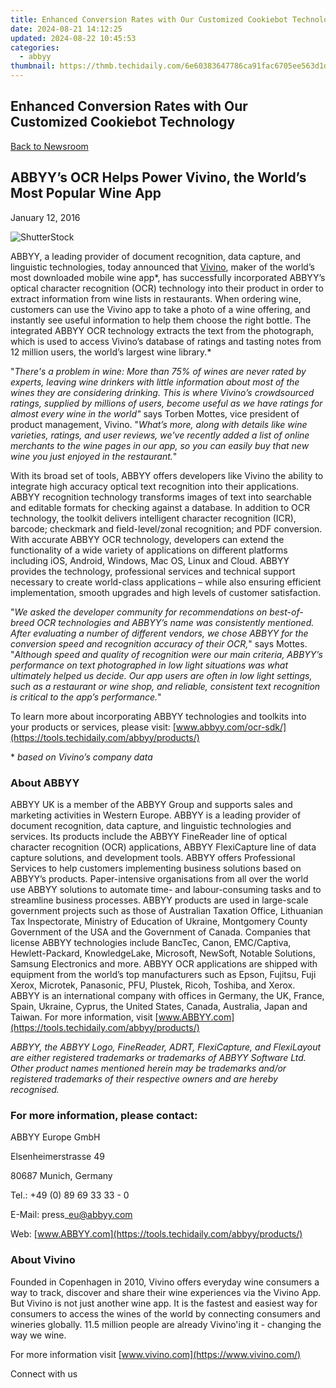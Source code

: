 ```yaml
---
title: Enhanced Conversion Rates with Our Customized Cookiebot Technology
date: 2024-08-21 14:12:25
updated: 2024-08-22 10:45:53
categories:
  - abbyy
thumbnail: https://thmb.techidaily.com/6e60383647786ca91fac6705ee563d1d14735cbfcbf29cef2bea0822024a08e1.jpg
---
```


## Enhanced Conversion Rates with Our Customized Cookiebot Technology

[Back to Newsroom](https://tools.techidaily.com/abbyy/products/)

## ABBYY’s OCR Helps Power Vivino, the World’s Most Popular Wine App

January 12, 2016

![ShutterStock](https://content.abbyy.com/-/media/project/abbyy/abbyy/branchtemplates/shutterstock_1272462163_1296-x-729.jpg?h=729&iar=0&w=1296)

ABBYY, a leading provider of document recognition, data capture, and linguistic technologies, today announced that [Vivino](https://www.vivino.com/), maker of the world’s most downloaded mobile wine app\*, has successfully incorporated ABBYY’s optical character recognition (OCR) technology into their product in order to extract information from wine lists in restaurants. When ordering wine, customers can use the Vivino app to take a photo of a wine offering, and instantly see useful information to help them choose the right bottle. The integrated ABBYY OCR technology extracts the text from the photograph, which is used to access Vivino’s database of ratings and tasting notes from 12 million users, the world’s largest wine library.\* 

"_There's a problem in wine: More than 75% of wines are never rated by experts, leaving wine drinkers with little information about most of the wines they are considering drinking. This is where Vivino’s crowdsourced ratings, supplied by millions of users, become useful as we have ratings for almost every wine in the world"_ says Torben Mottes, vice president of product management, Vivino. "_What’s more, along with details like wine varieties, ratings, and user reviews, we've recently added a list of online merchants to the wine pages in our app, so you can easily buy that new wine you just enjoyed in the restaurant._"

With its broad set of tools, ABBYY offers developers like Vivino the ability to integrate high accuracy optical text recognition into their applications. ABBYY recognition technology transforms images of text into searchable and editable formats for checking against a database. In addition to OCR technology, the toolkit delivers intelligent character recognition (ICR), barcode; checkmark and field-level/zonal recognition; and PDF conversion. With accurate ABBYY OCR technology, developers can extend the functionality of a wide variety of applications on different platforms including iOS, Android, Windows, Mac OS, Linux and Cloud. ABBYY provides the technology, professional services and technical support necessary to create world-class applications – while also ensuring efficient implementation, smooth upgrades and high levels of customer satisfaction.

"_We asked the developer community for recommendations on best-of-breed OCR technologies and ABBYY’s name was consistently mentioned. After evaluating a number of different vendors, we chose ABBYY for the conversion speed and recognition accuracy of their OCR,_" says Mottes. "_Although speed and quality of recognition were our main criteria, ABBYY’s performance on text photographed in low light situations was what ultimately helped us decide. Our app users are often in low light settings, such as a restaurant or wine shop, and reliable, consistent text recognition is critical to the app’s performance._"

To learn more about incorporating ABBYY technologies and toolkits into your products or services, please visit: [www.abbyy.com/ocr-sdk/](https://tools.techidaily.com/abbyy/products/)

\* _based on Vivino’s company data_

### About ABBYY

ABBYY UK is a member of the ABBYY Group and supports sales and marketing activities in Western Europe. ABBYY is a leading provider of document recognition, data capture, and linguistic technologies and services. Its products include the ABBYY FineReader line of optical character recognition (OCR) applications, ABBYY FlexiCapture line of data capture solutions, and development tools. ABBYY offers Professional Services to help customers implementing business solutions based on ABBYY’s products. Paper-intensive organisations from all over the world use ABBYY solutions to automate time- and labour-consuming tasks and to streamline business processes. ABBYY products are used in large-scale government projects such as those of Australian Taxation Office, Lithuanian Tax Inspectorate, Ministry of Education of Ukraine, Montgomery County Government of the USA and the Government of Canada. Companies that license ABBYY technologies include BancTec, Canon, EMC/Captiva, Hewlett-Packard, KnowledgeLake, Microsoft, NewSoft, Notable Solutions, Samsung Electronics and more. ABBYY OCR applications are shipped with equipment from the world’s top manufacturers such as Epson, Fujitsu, Fuji Xerox, Microtek, Panasonic, PFU, Plustek, Ricoh, Toshiba, and Xerox. ABBYY is an international company with offices in Germany, the UK, France, Spain, Ukraine, Cyprus, the United States, Canada, Australia, Japan and Taiwan. For more information, visit [www.ABBYY.com](https://tools.techidaily.com/abbyy/products/)

_ABBYY, the ABBYY Logo, FineReader, ADRT, FlexiCapture, and FlexiLayout are either registered trademarks or trademarks of ABBYY Software Ltd. Other product names mentioned herein may be trademarks and/or registered trademarks of their respective owners and are hereby recognised._

### For more information, please contact:

ABBYY Europe GmbH

Elsenheimerstrasse 49

80687 Munich, Germany

Tel.: +49 (0) 89 69 33 33 - 0

E-Mail: press\_eu@abbyy.com

Web: [www.ABBYY.com](https://tools.techidaily.com/abbyy/products/)

### About Vivino

Founded in Copenhagen in 2010, Vivino offers everyday wine consumers a way to track, discover and share their wine experiences via the Vivino App. But Vivino is not just another wine app. It is the fastest and easiest way for consumers to access the wines of the world by connecting consumers and wineries globally. 11.5 million people are already Vivino'ing it - changing the way we wine.

For more information visit [www.vivino.com](https://www.vivino.com/) 

Connect with us

<ins class="adsbygoogle"
     style="display:block"
     data-ad-format="autorelaxed"
     data-ad-client="ca-pub-7571918770474297"
     data-ad-slot="1223367746"></ins>



<ins class="adsbygoogle"
     style="display:block"
     data-ad-client="ca-pub-7571918770474297"
     data-ad-slot="8358498916"
     data-ad-format="auto"
     data-full-width-responsive="true"></ins>
